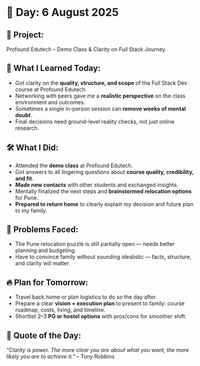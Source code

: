 # 📅 Day: 6 August 2025

## 📘 Project:
Profound Edutech – Demo Class & Clarity on Full Stack Journey

## 🧠 What I Learned Today:
- Got clarity on the **quality, structure, and scope** of the Full Stack Dev course at Profound Edutech.  
- Networking with peers gave me a **realistic perspective** on the class environment and outcomes.  
- Sometimes a single in-person session can **remove weeks of mental doubt**.  
- Final decisions need ground-level reality checks, not just online research.

## 🛠️ What I Did:
- Attended the **demo class** at Profound Edutech.  
- Got answers to all lingering questions about **course quality, credibility, and fit**.  
- **Made new contacts** with other students and exchanged insights.  
- Mentally finalized the next steps and **brainstormed relocation options** for Pune.  
- **Prepared to return home** to clearly explain my decision and future plan to my family.

## 🧩 Problems Faced:
- The Pune relocation puzzle is still partially open — needs better planning and budgeting.  
- Have to convince family without sounding idealistic — facts, structure, and clarity will matter.

## 🔥 Plan for Tomorrow:
- Travel back home or plan logistics to do so the day after.  
- Prepare a clear **vision + execution plan** to present to family: course roadmap, costs, living, and timeline.  
- Shortlist 2–3 **PG or hostel options** with pros/cons for smoother shift.

## 💬 Quote of the Day:
_"Clarity is power. The more clear you are about what you want, the more likely you are to achieve it."_ – Tony Robbins

